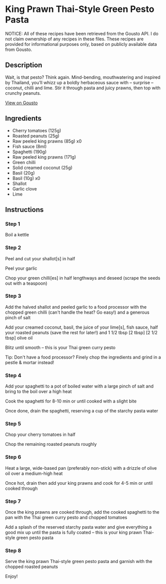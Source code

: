 # King Prawn Thai-Style Green Pesto Pasta

NOTICE: All of these recipes have been retrieved from the Gousto API. I do not claim ownership of any recipes in these files. These recipes are provided for informational purposes only, based on publicly available data from Gousto.

## Description

Wait, is that pesto? Think again. Mind-bending, mouthwatering and inspired by Thailand, you’ll whizz up a boldly herbaceous sauce with – surprise – coconut, chilli and lime. Stir it through pasta and juicy prawns, then top with crunchy peanuts.

[View on Gousto](https://www.gousto.co.uk/recipes/cookbook/king-prawn-thai-green-curry-x-pesto-pasta)

## Ingredients

- Cherry tomatoes (125g)
- Roasted peanuts (25g)
- Raw peeled king prawns (85g) x0
- Fish sauce (8ml)
- Spaghetti (190g)
- Raw peeled king prawns (171g)
- Green chilli
- Solid creamed coconut (25g)
- Basil (20g)
- Basil (10g) x0
- Shallot
- Garlic clove
- Lime

## Instructions


### Step 1

Boil a kettle


### Step 2

Peel and cut your shallot[s]<span class="text-danger"> </span>in half

Peel your garlic

Chop your green chilli[es] in half lengthways and deseed (scrape the seeds out with a teaspoon)


### Step 3

Add the halved shallot and peeled garlic to a food processor with the chopped green chilli (can't handle the heat? Go easy!) and a generous pinch of salt

Add your creamed coconut, basil, the juice of your lime[s], fish sauce, half your roasted peanuts (save the rest for later!) and 1 1/2 tbsp<span class="text-purple"> [2 tbsp]</span> <span class="text-danger">[2 1/2 tbsp] </span>olive oil

Blitz until smooth – this is your Thai green curry pesto

Tip: Don't have a food processor? Finely chop the ingredients and grind in a pestle & mortar instead!


### Step 4

Add your spaghetti to a pot of boiled water with a large pinch of salt and bring to the boil over a high heat

Cook the spaghetti for 8-10 min or until cooked with a slight bite

Once done, drain the spaghetti, reserving a cup of the starchy pasta water


### Step 5

Chop your cherry tomatoes in half

Chop the remaining roasted peanuts roughly


### Step 6

Heat a large, wide-based pan (preferably non-stick) with a drizzle of olive oil over a medium-high heat

Once hot, drain then add your king prawns and cook for 4-5 min or until cooked through


### Step 7

Once the king prawns are cooked through, add the cooked spaghetti to the pan with the Thai green curry pesto and chopped tomatoes

Add a splash of the reserved starchy pasta water and give everything a good mix up until the pasta is fully coated – this is your king prawn Thai-style green pesto pasta

### Step 8

Serve the king prawn Thai-style green pesto pasta and garnish with the chopped roasted peanuts

Enjoy!

